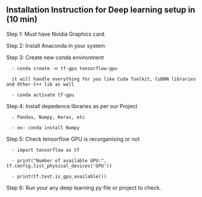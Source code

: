 ## Installation Instruction for Deep learning setup in (10 min)

Step 1: Must have Nvidia Graphics card.

Step 2: Install Anaconda in your system

Step 3: Create new conda environment

      - conda create -n tf-gpu tensorflow-gpu
      
      it will handle everything for you like Cuda Toolkit, CuDNN libraries and Other C++ lib as well
      
      - conda activate tf-gpu
      
Step 4: Install depedence libraries as per our Project

      - Pandas, Numpy, Keras, etc
      
      - ex: conda install Numpy
      
Step 5: Check tensorflow GPU is recorganising or not

      - import tensorflow as tf
      
      - print("Number of available GPU:", tf.config.list_physical_devices('GPU'))
      
      - print(tf.test.is_gpu_available())
      
Step 6: Run your any deep learning py file or project to check.
